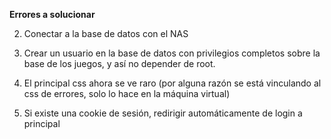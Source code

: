**Errores a solucionar**

2. Conectar a la base de datos con el NAS
3. Crear un usuario en la base de datos con privilegios completos sobre la base de los juegos, y así no depender de root.

6. El principal css ahora se ve raro (por alguna razón se está vinculando al css de errores, solo lo hace en la máquina virtual)

11. Si existe una cookie de sesión, redirigir automáticamente de login a principal